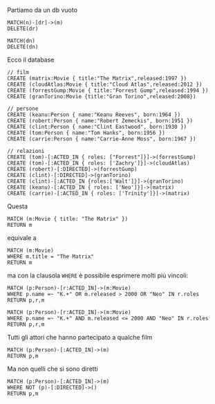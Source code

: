 Partiamo da un db vuoto
    
    MATCH(n)-[dr]->(m)
    DELETE(dr)

    MATCH(dn)
    DELETE(dn)

Ecco il database

    // film
    CREATE (matrix:Movie { title:"The Matrix",released:1997 })
    CREATE (cloudAtlas:Movie { title:"Cloud Atlas",released:2012 })
    CREATE (forrestGump:Movie { title:"Forrest Gump",released:1994 })
    CREATE (granTorino:Movie {title:"Gran Torino",released:2008})

    // persone
    CREATE (keanu:Person { name:"Keanu Reeves", born:1964 })
    CREATE (robert:Person { name:"Robert Zemeckis", born:1951 })
    CREATE (clint:Person { name:"Clint Eastwood", born:1930 })    
    CREATE (tom:Person { name:"Tom Hanks", born:1956 })
    CREATE (carrie:Person { name:"Carrie-Anne Moss", born:1967 })    

    // relazioni
    CREATE (tom)-[:ACTED_IN { roles: ["Forrest"]}]->(forrestGump)
    CREATE (tom)-[:ACTED_IN { roles: ['Zachry']}]->(cloudAtlas)
    CREATE (robert)-[:DIRECTED]->(forrestGump)
    CREATE (clint)-[:DIRECTED]->(granTorino)
    CREATE (clint)-[:ACTED_IN {roles:['Walt']}]->(granTorino)
    CREATE (keanu)-[:ACTED_IN { roles: ['Neo']}]->(matrix)    
    CREATE (carrie)-[:ACTED_IN { roles: ['Trinity']}]->(matrix)    

Questa

    MATCH (m:Movie { title: "The Matrix" })
    RETURN m

equivale a

    MATCH (m:Movie)
    WHERE m.title = "The Matrix"
    RETURN m

ma con la clausola `WHERE` è possibile esprimere molti più vincoli:

    MATCH (p:Person)-[r:ACTED_IN]->(m:Movie)
    WHERE p.name =~ "K.+" OR m.released > 2000 OR "Neo" IN r.roles 
    RETURN p,r,m

    MATCH (p:Person)-[r:ACTED_IN]->(m:Movie)
    WHERE p.name =~ "K.+" AND m.released <= 2000 AND "Neo" IN r.roles 
    RETURN p,r,m

Tutti gli attori che hanno partecipato a qualche film

    MATCH (p:Person)-[:ACTED_IN]->(m)
    RETURN p,m    

Ma non quelli che si sono diretti

    MATCH (p:Person)-[:ACTED_IN]->(m)
    WHERE NOT (p)-[:DIRECTED]->()
    RETURN p,m    